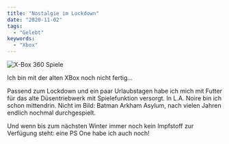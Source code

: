 ```yaml
---
title: "Nostalgie im Lockdown"
date: "2020-11-02"
tags:
  - "Gelebt"
keywords:
  - "Xbox"
---
```


![X-Box 360 Spiele](/images/887C391C-DF87-4BEE-828E-29865CC6204D-1024x375.jpeg)

Ich bin mit der alten XBox noch nicht fertig…

Passend zum Lockdown und ein paar Urlaubstagen habe ich mich mit Futter für das alte Düsentriebwerk mit Spielefunktion versorgt. In L.A. Noire bin ich schon mittendrin. Nicht im Bild: Batman Arkham Asylum, nach vielen Jahren endlich nochmal durchgespielt.

Und wenn bis zum nächsten Winter immer noch kein Impfstoff zur Verfügung steht: eine PS One habe ich auch noch!
